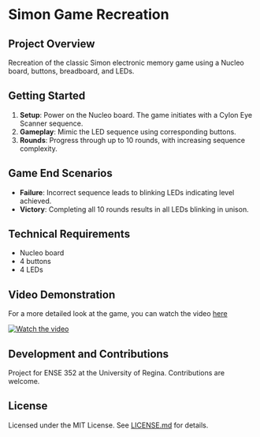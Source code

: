 # Simon Game Recreation

## Project Overview
Recreation of the classic Simon electronic memory game using a Nucleo board, buttons, breadboard, and LEDs.

## Getting Started
1. **Setup**: Power on the Nucleo board. The game initiates with a Cylon Eye Scanner sequence.
2. **Gameplay**: Mimic the LED sequence using corresponding buttons.
3. **Rounds**: Progress through up to 10 rounds, with increasing sequence complexity.

## Game End Scenarios
- **Failure**: Incorrect sequence leads to blinking LEDs indicating level achieved.
- **Victory**: Completing all 10 rounds results in all LEDs blinking in unison.

## Technical Requirements
- Nucleo board
- 4 buttons
- 4 LEDs

## Video Demonstration
For a more detailed look at the game, you can watch the video [here]((https://youtu.be/NIQATZ_B2_o?si=0LBkRvy3qq9swuFP))

[![Watch the video](http://img.youtube.com/vi/NIQATZ_B2_o/0.jpg)](https://youtu.be/NIQATZ_B2_o?si=0LBkRvy3qq9swuFP)

## Development and Contributions
Project for ENSE 352 at the University of Regina. Contributions are welcome.

## License
Licensed under the MIT License. See [LICENSE.md](LICENSE.md) for details.
